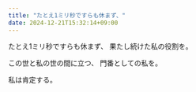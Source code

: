 ```yaml
---
title: "たとえ1ミリ秒ですらも休まず、"
date: 2024-12-21T15:32:14+09:00
---
```

たとえ1ミリ秒ですらも休まず、
果たし続けた私の役割を。

この世と私の世の間に立つ、
門番としての私を。

私は肯定する。
